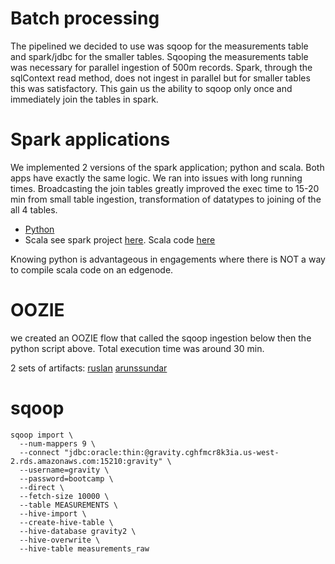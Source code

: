 # Batch processing
The pipelined we decided to use was sqoop for the measurements table and spark/jdbc for the smaller tables. Sqooping the measurements table was necessary for parallel ingestion of 500m records. Spark, through the sqlContext read method, does not ingest in parallel but for smaller tables this was satisfactory. This gain us the ability to sqoop only once and immediately join the tables in spark. 

# Spark applications
We implemented 2 versions of the spark application; python and scala. Both apps have exactly the same logic. We ran into issues with long running times. Broadcasting the join tables greatly improved the exec time to 15-20 min from small table ingestion, transformation of datatypes to joining of the all 4 tables.

* [Python](batch.py)
* Scala see spark project [here](../spark). Scala code [here](../spark/src/main/scala/com/cloudera/bootcamp/Main.scala)

Knowing python is advantageous in engagements where there is NOT a way to compile scala code on an edgenode.

# OOZIE
we created an OOZIE flow that called the sqoop ingestion below then the python script above. Total execution time was around 30 min.

2 sets of artifacts:
[ruslan](batch/oozie)
[arunssundar](oozie2/workflow.xml)

# sqoop
```
sqoop import \
  --num-mappers 9 \
  --connect "jdbc:oracle:thin:@gravity.cghfmcr8k3ia.us-west-2.rds.amazonaws.com:15210:gravity" \
  --username=gravity \
  --password=bootcamp \
  --direct \
  --fetch-size 10000 \
  --table MEASUREMENTS \
  --hive-import \
  --create-hive-table \
  --hive-database gravity2 \
  --hive-overwrite \
  --hive-table measurements_raw
```

